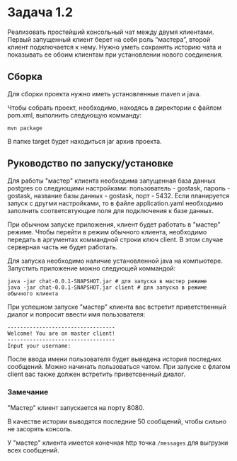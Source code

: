 # Задача 1.2
Реализовать простейший консольный чат между двумя клиентами.
Первый запущенный клиент берет на себя роль “мастера”, второй клиент подключается к нему.
Нужно уметь сохранять историю чата и показывать ее обоим клиентам при установлении нового соединения.

## Сборка
Для сборки проекта нужно иметь установленные maven и java.

Чтобы собрать проект, необходимо, находясь в директории с файлом pom.xml,
выполнить следующую комманду:

```shell
mvn package
```

В папке target будет находиться jar архив проекта.

## Руководство по запуску/установке
Для работы "мастер" клиента необходима запущенная база данных postgres 
со следующими настройками: пользователь - gostask, 
пароль - gostask, название базы данных - gostask, порт - 5432.
Если планируется запуск с другми настройками, то в файле
application.yaml необходимо заполнить соответсвтующие поля 
для подключения к базе данных.

При обычном запуске приложения, клиент будет работать в "мастер" 
режиме. Чтобы перейти в режим обычного клиента, необходимо передать 
в аргументах коммандной строки ключ client. В этом случае 
серверная часть не будет работать.

Для запуска необходимо наличие установленной java
на компьютере. Запустить приложение можно следующей коммандой:

```shell
java -jar chat-0.0.1-SNAPSHOT.jar # для запуска в мастер режиме
java -jar chat-0.0.1-SNAPSHOT.jar client # для запуска в режиме обычного клиента
```

При успешном запуске "мастер" клиента вас встретит 
приветственный диалог и попросит ввести имя пользователя:
```
----------------------------------
Welcome! You are on master client!
----------------------------------
Input your username: 

```

После ввода имени пользователя будет выведена история последних сообщений. 
Можно начинать пользоваться чатом.
При запуске с флагом client вас также должен встретить приветсвенный 
диалог.

### Замечание
"Мастер" клиент запускается на порту 8080.

В качестве истории выводятся последние 50 сообщений,
чтобы сильно не засорять консоль.

У "мастер" клиента имеется конечная http точка `/messages` для выгрузки всех сообщений.

